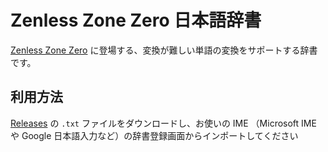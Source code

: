 # Zenless Zone Zero 日本語辞書

[Zenless Zone Zero](https://zenless.hoyoverse.com/) に登場する、変換が難しい単語の変換をサポートする辞書です。

## 利用方法

[Releases](https://github.com/nigimitama/ZenlessZoneZero-Japanese-Dictionary/releases) の `.txt` ファイルをダウンロードし、お使いの IME （Microsoft IME や Google 日本語入力など）の辞書登録画面からインポートしてください
